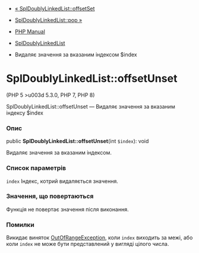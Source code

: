 - [«
SplDoublyLinkedList::offsetSet](spldoublylinkedlist.offsetset.md)
- [SplDoublyLinkedList::pop »](spldoublylinkedlist.pop.md)

- [PHP Manual](index.md)
- [SplDoublyLinkedList](class.spldoublylinkedlist.md)
- Видаляє значення за вказаним індексом $index

# SplDoublyLinkedList::offsetUnset

(PHP 5 \>u003d 5.3.0, PHP 7, PHP 8)

SplDoublyLinkedList::offsetUnset — Видаляє значення за вказаним
індексу $index

### Опис

public **SplDoublyLinkedList::offsetUnset**(int `$index`): void

Видаляє значення за вказаним індексом.

### Список параметрів

`index`
Індекс, котрий видаляється значення.

### Значення, що повертаються

Функція не повертає значення після виконання.

### Помилки

Викидає виняток
[OutOfRangeException](class.outofrangeexception.md), коли `index`
виходить за межі, або коли `index` не може бути представлений у вигляді
цілого числа.
